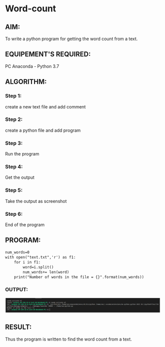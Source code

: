 # Word-count
## AIM:
To write a python program for getting the word count from a text.
## EQUIPEMENT'S REQUIRED: 
PC
Anaconda - Python 3.7
## ALGORITHM: 
### Step 1:
create a new text file and add comment

### Step 2: 
 create a python file and add program

### Step 3: 
Run the program

### Step 4:  
Get the output

### Step 5: 
Take the output as screenshot

### Step 6: 
End of the program

## PROGRAM:
```
num_words=0
with open("text.txt",'r') as f1:
    for i in f1:
        word=i.split()
        num_words+= len(word)
    print("Number of words in the file = {}".format(num_words)) 
```
### OUTPUT:
![OUTPUT](./wordcount.png)


## RESULT:
Thus the program is written to find the word count from a text.
